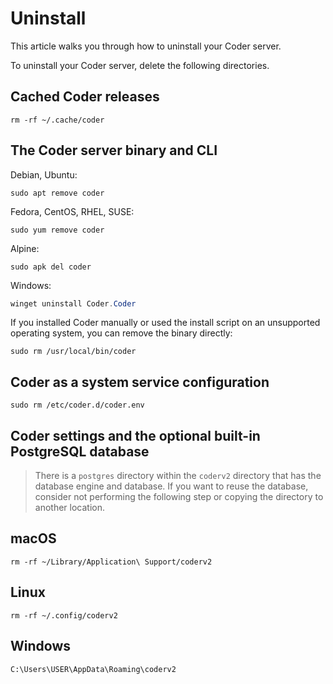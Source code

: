 # Uninstall

This article walks you through how to uninstall your Coder server.

To uninstall your Coder server, delete the following directories.

## Cached Coder releases

```shell
rm -rf ~/.cache/coder
```

## The Coder server binary and CLI

Debian, Ubuntu:

```shell
sudo apt remove coder
```

Fedora, CentOS, RHEL, SUSE:

```shell
sudo yum remove coder
```

Alpine:

```shell
sudo apk del coder
```

Windows:

```powershell
winget uninstall Coder.Coder
```

If you installed Coder manually or used the install script on an unsupported
operating system, you can remove the binary directly:

```shell
sudo rm /usr/local/bin/coder
```

## Coder as a system service configuration

```shell
sudo rm /etc/coder.d/coder.env
```

## Coder settings and the optional built-in PostgreSQL database

> There is a `postgres` directory within the `coderv2` directory that has the
> database engine and database. If you want to reuse the database, consider not
> performing the following step or copying the directory to another location.

<div class="tabs">

## macOS

```shell
rm -rf ~/Library/Application\ Support/coderv2
```

## Linux

```shell
rm -rf ~/.config/coderv2
```

## Windows

```console
C:\Users\USER\AppData\Roaming\coderv2
```

</div>
